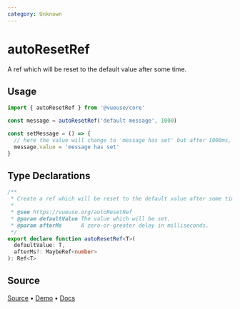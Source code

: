 ```yaml
---
category: Unknown
---
```


# autoResetRef

A ref which will be reset to the default value after some time.

## Usage

```ts
import { autoResetRef } from '@vueuse/core'

const message = autoResetRef('default message', 1000)

const setMessage = () => {
  // here the value will change to 'message has set' but after 1000ms, it will change to 'default message'
  message.value = 'message has set'
}
```


<!--FOOTER_STARTS-->
## Type Declarations

```typescript
/**
 * Create a ref which will be reset to the default value after some time.
 *
 * @see https://vueuse.org/autoResetRef
 * @param defaultValue The value which will be set.
 * @param afterMs      A zero-or-greater delay in milliseconds.
 */
export declare function autoResetRef<T>(
  defaultValue: T,
  afterMs?: MaybeRef<number>
): Ref<T>
```

## Source

[Source](https://github.com/vueuse/vueuse/blob/main/packages/core/autoResetRef/index.ts) • [Demo](https://github.com/vueuse/vueuse/blob/main/packages/core/autoResetRef/demo.vue) • [Docs](https://github.com/vueuse/vueuse/blob/main/packages/core/autoResetRef/index.md)


<!--FOOTER_ENDS-->
